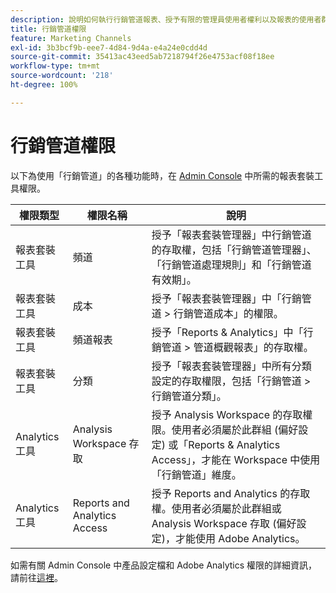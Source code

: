 ```yaml
---
description: 說明如何執行行銷管道報表、授予有限的管理員使用者權利以及報表的使用者群組權限。
title: 行銷管道權限
feature: Marketing Channels
exl-id: 3b3bcf9b-eee7-4d84-9d4a-e4a24e0cdd4d
source-git-commit: 35413ac43eed5ab7218794f26e4753acf08f18ee
workflow-type: tm+mt
source-wordcount: '218'
ht-degree: 100%

---
```


# 行銷管道權限

以下為使用「行銷管道」的各種功能時，在 [Admin Console](https://adminconsole.adobe.com/) 中所需的報表套裝工具權限。

| 權限類型 | 權限名稱 | 說明 |
|---|---|---|
| 報表套裝工具 | 頻道 | 授予「報表套裝管理器」中行銷管道的存取權，包括「行銷管道管理器」、「行銷管道處理規則」和「行銷管道有效期」。 |
| 報表套裝工具 | 成本 | 授予「報表套裝管理器」中「行銷管道 > 行銷管道成本」的權限。 |
| 報表套裝工具 | 頻道報表 | 授予「Reports &amp; Analytics」中「行銷管道 > 管道概觀報表」的存取權。 |
| 報表套裝工具 | 分類 | 授予「報表套裝管理器」中所有分類設定的存取權限，包括「行銷管道 > 行銷管道分類」。 |
| Analytics 工具 | Analysis Workspace 存取 | 授予 Analysis Workspace 的存取權限。使用者必須屬於此群組 (偏好設定) 或「Reports &amp; Analytics Access」，才能在 Workspace 中使用「行銷管道」維度。 |
| Analytics 工具 | Reports and Analytics Access | 授予 Reports and Analytics 的存取權。使用者必須屬於此群組或 Analysis Workspace 存取 (偏好設定)，才能使用 Adobe Analytics。 |

如需有關 Admin Console 中產品設定檔和 Adobe Analytics 權限的詳細資訊，請前往[這裡](https://experienceleague.adobe.com/docs/analytics/admin/admin-console/permissions/product-profile.html?lang=zh-Hant)。
